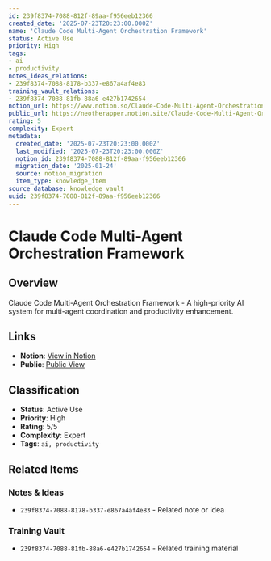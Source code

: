 ```yaml
---
id: 239f8374-7088-812f-89aa-f956eeb12366
created_date: '2025-07-23T20:23:00.000Z'
name: 'Claude Code Multi-Agent Orchestration Framework'
status: Active Use
priority: High
tags:
- ai
- productivity
notes_ideas_relations:
- 239f8374-7088-8178-b337-e867a4af4e83
training_vault_relations:
- 239f8374-7088-81fb-88a6-e427b1742654
notion_url: https://www.notion.so/Claude-Code-Multi-Agent-Orchestration-Framework-239f83747088812f89aaf956eeb12366
public_url: https://neotherapper.notion.site/Claude-Code-Multi-Agent-Orchestration-Framework-239f83747088812f89aaf956eeb12366
rating: 5
complexity: Expert
metadata:
  created_date: '2025-07-23T20:23:00.000Z'
  last_modified: '2025-07-23T20:23:00.000Z'
  notion_id: 239f8374-7088-812f-89aa-f956eeb12366
  migration_date: '2025-01-24'
  source: notion_migration
  item_type: knowledge_item
source_database: knowledge_vault
uuid: 239f8374-7088-812f-89aa-f956eeb12366
---
```


# Claude Code Multi-Agent Orchestration Framework

## Overview

Claude Code Multi-Agent Orchestration Framework - A high-priority AI system for multi-agent coordination and productivity enhancement.

## Links

- **Notion**: [View in Notion](https://www.notion.so/Claude-Code-Multi-Agent-Orchestration-Framework-239f83747088812f89aaf956eeb12366)
- **Public**: [Public View](https://neotherapper.notion.site/Claude-Code-Multi-Agent-Orchestration-Framework-239f83747088812f89aaf956eeb12366)

## Classification

- **Status**: Active Use
- **Priority**: High
- **Rating**: 5/5
- **Complexity**: Expert
- **Tags**: `ai, productivity`

## Related Items

### Notes & Ideas
- `239f8374-7088-8178-b337-e867a4af4e83` - Related note or idea

### Training Vault
- `239f8374-7088-81fb-88a6-e427b1742654` - Related training material